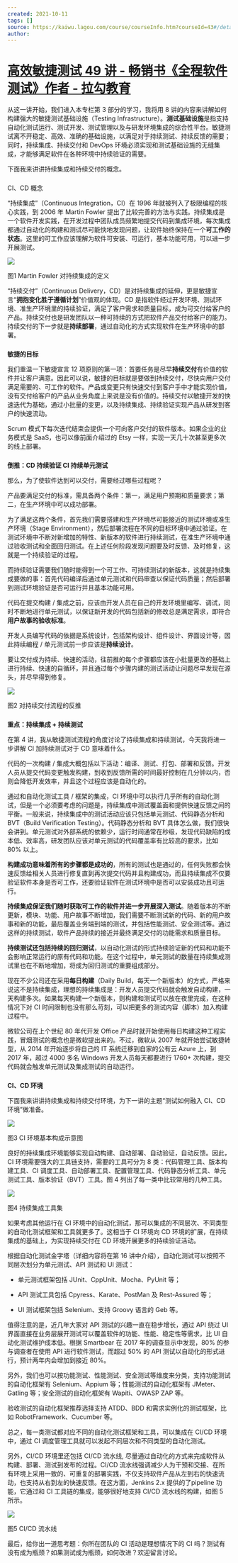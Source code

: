 ```yaml
---
created: 2021-10-11
tags: []
source: https://kaiwu.lagou.com/course/courseInfo.htm?courseId=43#/detail/pc?id=1585
author: 
---
```


# [高效敏捷测试 49 讲 - 畅销书《全程软件测试》作者 - 拉勾教育](https://kaiwu.lagou.com/course/courseInfo.htm?courseId=43#/detail/pc?id=1585)


从这一讲开始，我们进入本专栏第 3 部分的学习，我将用 8 讲的内容来讲解如何构建强大的敏捷测试基础设施（Testing Infrastructure）。**测试基础设施**是指支持自动化测试运行、测试开发、测试管理以及与研发环境集成的综合性平台。敏捷测试离不开稳定、高效、准确的基础设施，以满足对于持续测试、持续反馈的需要；同时，持续集成、持续交付和 DevOps 环境必须实现和测试基础设施的无缝集成，才能够满足软件在各种环境中持续验证的需要。  

下面我来讲讲持续集成和持续交付的概念。

### 

CI、CD 概念

“持续集成”（Continuous Integration，CI）在 1996 年就被列入了极限编程的核心实践，到 2006 年 Martin Fowler 提出了比较完善的方法与实践。持续集成是一个软件开发实践，在开发过程中团队成员频繁地提交代码到集成环境，每次集成都通过自动化的构建和测试尽可能快地发现问题，让软件始终保持在一个**可工作的状态**。这里的可工作应该理解为软件可安装、可运行，基本功能可用，可以进一步开展测试。

![](https://s0.lgstatic.com/i/image3/M01/73/85/CgpOIF5qHeeAISH8AAeqc6cX3ho088.png)

图1 Martin Fowler 对持续集成的定义

“持续交付”（Continuous Delivery，CD）是对持续集成的延伸，更是敏捷宣言“**拥抱变化胜于遵循计划**”价值观的体现。CD 是指软件经过开发环境、测试环境、准生产环境里的持续验证，满足了客户需求和质量目标，成为可交付给客户的产品。持续交付也是研发团队以一种可持续的方式把软件产品交付给客户的能力。持续交付的下一步就是**持续部署**，通过自动化的方式实现软件在生产环境中的部署。

### 

**敏捷的目标**

我们重温一下敏捷宣言 12 项原则的第一项：首要任务是尽早**持续交付**有价值的软件并让客户满意。因此可以说，敏捷的目标就是要做到持续交付，尽快向用户交付满足需要的、可工作的软件。产品或变更只有快速交付到客户手中才能实现价值，没有交付给客户的产品从业务角度上来说是没有价值的。持续交付以敏捷开发的快速迭代为基础，通过小批量的变更，以及持续集成、持续验证实现产品从研发到客户的快速流动。

Scrum 模式下每次迭代结束会提供一个可向客户交付的软件版本。如果企业的业务模式是 SaaS，也可以像前面介绍过的 Etsy 一样，实现一天几十次甚至更多次的线上部署。

### 

**倒推：CD 持续验证 CI 持续单元测试**

那么，为了使软件达到可以交付，需要经过哪些过程呢？

产品要满足交付的标准，需具备两个条件：第一，满足用户预期和质量要求；第二，在生产环境中可以成功部署。

为了满足这两个条件，首先我们需要搭建和生产环境尽可能接近的测试环境或准生产环境（Stage Environment），然后部署流程在不同的目标环境中通过验证。在测试环境中不断对新增加的特性、新版本的软件进行持续测试，在准生产环境中通过验收测试和全面回归测试。在上述任何阶段发现问题要及时反馈、及时修复，这就是一个持续验证的过程。

而持续验证需要我们随时能得到一个可工作、可持续测试的新版本，这就是持续集成要做的事：首先代码编译后通过单元测试和代码审查以保证代码质量；然后部署到测试环境验证是否可运行并且基本功能可用。

代码在提交构建 / 集成之前，应该由开发人员在自己的开发环境里编写、调试，同时不断地进行单元测试，以保证新开发的代码包括新的修改总是满足需求，即符合**用户故事的验收标准**。

开发人员编写代码的依据是系统设计，包括架构设计、组件设计、界面设计等，因此持续编程 / 单元测试前一步应该是**持续设计**。

要让交付成为持续、快速的活动，往前推的每个步骤都应该在小批量更改的基础上进行持续、快速的自循环，并且通过每个步骤内建的测试活动让问题尽早发现在源头，并尽早得到修复。

![](https://s0.lgstatic.com/i/image3/M01/73/85/CgpOIF5qHeiAdMsWAAC6VsnHruw288.png)

图2 对持续交付流程的反推

### 

**重点：持续集成 + 持续测试**

在第 4 讲，我从敏捷测试流程的角度讨论了持续集成和持续测试，今天我将进一步讲解 CI 加持续测试对于 CD 意味着什么。

代码的一次构建 / 集成大概包括以下活动：编译、测试、打包、部署和反馈。开发人员从提交代码变更触发构建，到收到反馈所需的时间最好控制在几分钟以内，否则会降低开发效率，并且这个过程应该是自动化的。

通过和自动化测试工具 / 框架的集成，CI 环境中可以执行几乎所有的自动化测试，但是一个必须要考虑的问题是，持续集成中测试覆盖面和提供快速反馈之间的平衡。一般来说，持续集成中的测试活动应该只包括单元测试、代码静态分析和 BVT（Build Verification Testing）。代码静态分析和 BVT 具体怎么做，我们很快会讲到。单元测试对外部系统的依赖少，运行时间通常在秒级，发现代码缺陷的成本低、效率高，研发团队应该对单元测试的代码覆盖率有比较高的要求，比如 80% 以上。

**构建成功意味着所有的步骤都是成功的**，所有的测试也是通过的，任何失败都会快速反馈给相关人员进行修复直到再次提交代码并且构建成功，而且持续集成不仅要验证软件本身是否可工作，还要验证软件在测试环境中是否可以安装成功且可运行。

**持续集成保证我们随时获取可工作的软件并进一步开展深入测试**。随着版本的不断更新，模块、功能、用户故事不断增加，我们需要不断测试新的代码、新的用户故事和新的功能，最后覆盖业务端到端的测试，并包括性能测试、安全测试等。通过这样的持续测试，软件产品持续的接近并最终满足交付的功能需求和质量目标。

**持续测试还包括持续的回归测试**，以自动化测试的形式持续验证新的代码和功能不会影响正常运行的原有代码和功能。在这个过程中，单元测试的数量在持续集成测试里也在不断地增加，将成为回归测试的重要组成部分。

现在不少公司还在采用**每日构建**（Daily Build，每天一个新版本）的方式，严格来说这不是持续集成，理想的持续集成是：开发人员提交代码就会触发自动构建，一天构建多次。如果每天构建一个新版本，则构建和测试可以放在夜里完成，在这种情况下对 CI 时间限制也没有那么苛刻，可以把更多的测试内容（脚本）加入构建过程中。

微软公司在上个世纪 80 年代开发 Office 产品时就开始使用每日构建这种工程实践，冒烟测试的概念也是微软提出来的。不过，微软从 2007 年就开始尝试敏捷转型，从 2014 年开始逐步将自己的 IT 系统迁移到自家的公有云 Azure 上，到 2017 年，超过 4000 多名 Windows 开发人员每天都要进行 1760+ 次构建，提交代码就会触发单元测试及集成测试的自动运行。

### 

**CI、CD 环境**

下面我来讲讲持续集成和持续交付环境，为下一讲的主题“测试如何融入 CI、CD 环境”做准备。

![](https://s0.lgstatic.com/i/image3/M01/73/85/CgpOIF5qHeiAPCHDAARHFjF7zVo306.png)

图3 CI 环境基本构成示意图

良好的持续集成环境能够实现自动构建、自动部署、自动验证，自动反馈。因此，CI 环境需要强大的工具链支持，需要的工具可分为 8 类：代码管理工具、版本构建工具、CI 调度工具、自动部署工具、配置管理工具、代码静态分析工具、单元测试工具、版本验证（BVT）工具。图 4 列出了每一类中比较常用的几种工具。

![](https://s0.lgstatic.com/i/image3/M01/73/85/CgpOIF5qHeiAcjqxAAJquYeRLlA528.png)

图4 持续集成工具集

如果考虑其他运行在 CI 环境中的自动化测试，那可以集成的不同层次、不同类型的自动化测试框架和工具就更多了。这相当于 CI 环境向 CD 环境的扩展，在持续集成的基础上，为实现持续交付在 CD 环境开展更多的持续验证活动。

根据自动化测试金字塔（详细内容将在第 16 讲中介绍），自动化测试可以按照不同层次划分为单元测试、API 测试和 UI 测试：

-   单元测试框架包括 JUnit、CppUnit、Mocha、PyUnit 等；
    
-   API 测试工具包括 Cpyress、Karate、PostMan 及 Rest-Assured 等；
    
-   UI 测试框架包括 Selenium、支持 Groovy 语言的 Geb 等。
    

值得注意的是，近几年大家对 API 测试的兴趣一直在稳步增长，通过 API 绕过 UI 界面直接在业务层展开测试可以覆盖软件的功能、性能、稳定性等需求，比 UI 自动化测试维护成本低。根据 Smartbear 在 2017 年的调查显示中发现，80% 的参与调查者在使用 API 进行软件测试，而超过 50% 的 API 测试以自动化的形式进行，预计两年内会增加到接近 80%。

另外，我们也可以按功能测试、性能测试、安全测试等维度来分类，支持功能测试的自动化框架有 Selenium、Appium 等；性能测试的自动化框架有 JMeter、Gatling 等；安全测试的自动化框架有 Wapiti、OWASP ZAP 等。

验收测试的自动化框架推荐选择支持 ATDD、BDD 和需求实例化的测试框架，比如 RobotFramework、Cucumber 等。

总之，每一类测试都对应不同的自动化测试框架和工具，可以集成在 CI/CD 环境中，通过 CI 调度管理工具就可以发起不同层次和不同类型的自动化测试。

另外，CI/CD 环境里还包括 CI/CD 流水线, 尽量通过自动化的方式来完成软件从构建、部署、测试到发布的过程。CI/CD 流水线强调减少人为干预和交接、在所有环境上采用一致的、可重复的部署实践，不仅支持软件产品从左到右的快速流动，也支持从右到左的快速反馈。在这方面，Jenkins 2.x 提供的了pipeline 功能，它通过和 CI 工具链的集成，能够很好地支持 CI/CD 流水线的构建，如图 5 所示。

![](https://s0.lgstatic.com/i/image3/M01/73/85/CgpOIF5qHemABfzAAAGIoVOfkV8285.png)

图5 CI/CD 流水线

最后，给你出一道思考题：你所在团队的 CI 活动是理想情况下的 CI 吗？测试有没有成为瓶颈？如果测试成为瓶颈，如何改进？欢迎留言讨论。
